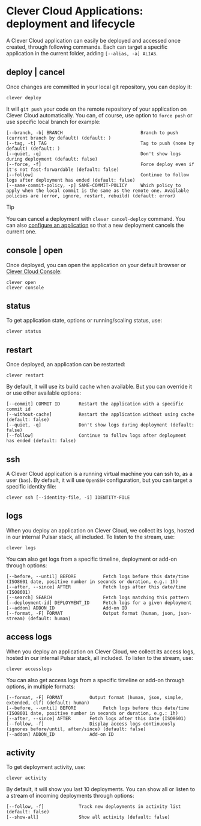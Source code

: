 # Clever Cloud Applications: deployment and lifecycle

A Clever Cloud application can easily be deployed and accessed once created, through following commands. Each can target a specific application in the current folder, adding `[--alias, -a] ALIAS`.

## deploy | cancel

Once changes are committed in your local git repository, you can deploy it:

```
clever deploy
```

It will `git push` your code on the remote repository of your application on Clever Cloud automatically. You can, of course, use option to `force push` or use specific local branch for example:

```
[--branch, -b] BRANCH                             Branch to push (current branch by default) (default: )
[--tag, -t] TAG                                   Tag to push (none by default) (default: )
[--quiet, -q]                                     Don't show logs during deployment (default: false)
[--force, -f]                                     Force deploy even if it's not fast-forwardable (default: false)
[--follow]                                        Continue to follow logs after deployment has ended (default: false)
[--same-commit-policy, -p] SAME-COMMIT-POLICY     Which policy to apply when the local commit is the same as the remote one. Available policies are (error, ignore, restart, rebuild) (default: error)
```

> [!TIP]
> You can cancel a deployment with `clever cancel-deploy` command. You can also [configure an application](applications-config.md#config) so that a new deployment cancels the current one.

## console | open

Once deployed, you can open the application on your default browser or [Clever Cloud Console](https://console.clever-cloud.com):

```
clever open
clever console
```

## status

To get application state, options or running/scaling status, use:

```
clever status
```

## restart

Once deployed, an application can be restarted:

```
clever restart
```

By default, it will use its build cache when available. But you can override it or use other available options:

```
[--commit] COMMIT ID       Restart the application with a specific commit id
[--without-cache]          Restart the application without using cache (default: false)
[--quiet, -q]              Don't show logs during deployment (default: false)
[--follow]                 Continue to follow logs after deployment has ended (default: false)
```

## ssh

A Clever Cloud application is a running virtual machine you can ssh to, as a user (`bas`). By default, it will use `OpenSSH` configuration, but you can target a specific identity file:

```
clever ssh [--identity-file, -i] IDENTITY-FILE
```

## logs

When you deploy an application on Clever Cloud, we collect its logs, hosted in our internal Pulsar stack, all included. To listen to the stream, use:

```
clever logs
```

You can also get logs from a specific timeline, deployment or add-on through options:

```
[--before, --until] BEFORE          Fetch logs before this date/time (ISO8601 date, positive number in seconds or duration, e.g.: 1h)
[--after, --since] AFTER            Fetch logs after this date/time (ISO8601)
[--search] SEARCH                   Fetch logs matching this pattern
[--deployment-id] DEPLOYMENT_ID     Fetch logs for a given deployment
[--addon] ADDON_ID                  Add-on ID
[--format, -F] FORMAT               Output format (human, json, json-stream) (default: human)
```

## access logs

When you deploy an application on Clever Cloud, we collect its access logs, hosted in our internal Pulsar stack, all included. To listen to the stream, use:

```
clever accesslogs
```

You can also get access logs from a specific timeline or add-on through options, in multiple formats:

```
[--format, -F] FORMAT          Output format (human, json, simple, extended, clf) (default: human)
[--before, --until] BEFORE          Fetch logs before this date/time (ISO8601 date, positive number in seconds or duration, e.g.: 1h)
[--after, --since] AFTER       Fetch logs after this date (ISO8601)
[--follow, -f]                 Display access logs continuously (ignores before/until, after/since) (default: false)
[--addon] ADDON_ID             Add-on ID
```

## activity

To get deployment activity, use:

```
clever activity
```

By default, it will show you last 10 deployments. You can show all or listen to a stream of incoming deployments through options:

```
[--follow, -f]             Track new deployments in activity list (default: false)
[--show-all]               Show all activity (default: false)
```
